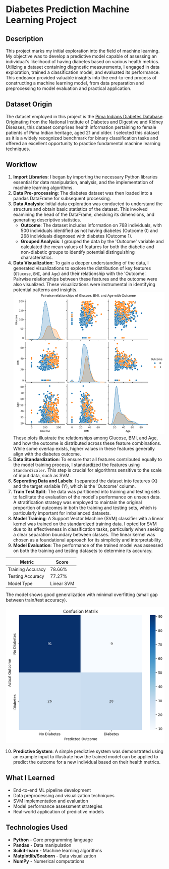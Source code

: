 # Diabetes Prediction Machine Learning Project

## Description
This project marks my initial exploration into the field of machine learning. My objective was to develop a predictive model capable of assessing an individual's likelihood of having diabetes based on various health metrics. Utilizing a dataset containing diagnostic measurements, I engaged in data exploration, trained a classification model, and evaluated its performance. This endeavor provided valuable insights into the end-to-end process of constructing a machine learning model, from data preparation and preprocessing to model evaluation and practical application.

## Dataset Origin
The dataset employed in this project is the [Pima Indians Diabetes Database](https://www.kaggle.com/datasets/uciml/pima-indians-diabetes-database). Originating from the National Institute of Diabetes and Digestive and Kidney Diseases, this dataset comprises health information pertaining to female patients of Pima Indian heritage, aged 21 and older. I selected this dataset as it is a widely recognized benchmark for binary classification tasks and offered an excellent opportunity to practice fundamental machine learning techniques.

## Workflow

1.  **Import Libraries**: I began by importing the necessary Python libraries essential for data manipulation, analysis, and the implementation of machine learning algorithms.
2.  **Data Pre-processing**: The diabetes dataset was then loaded into a pandas DataFrame for subsequent processing.
3.  **Data Analysis**: Initial data exploration was conducted to understand the structure and obtain basic statistics of the dataset. This involved examining the head of the DataFrame, checking its dimensions, and generating descriptive statistics.
    *   **Outcome**: The dataset includes information on 768 individuals, with 500 individuals identified as not having diabetes (Outcome 0) and 268 individuals diagnosed with diabetes (Outcome 1).
    *   **Grouped Analysis**: I grouped the data by the 'Outcome' variable and calculated the mean values of features for both the diabetic and non-diabetic groups to identify potential distinguishing characteristics.
4.  **Data Visualization**: To gain a deeper understanding of the data, I generated visualizations to explore the distribution of key features (`Glucose`, `BMI`, and `Age`) and their relationship with the 'Outcome'. Pairwise relationships between these features and the outcome were also visualized. These visualizations were instrumental in identifying potential patterns and insights.
![Local Image](images/pairwise_graphs.png)
These plots illustrate the relationships among Glucose, BMI, and Age, and how the outcome is distributed across these feature combinations. While some overlap exists, higher values in these features generally align with the diabetes outcome.
5.  **Data Standardization**: To ensure that all features contributed equally to the model training process, I standardized the features using `StandardScaler`. This step is crucial for algorithms sensitive to the scale of input data, such as SVM.
6.  **Seperating Data and Labels**: I separated the dataset into features (X) and the target variable (Y), which is the 'Outcome' column.
7.  **Train Test Split**: The data was partitioned into training and testing sets to facilitate the evaluation of the model's performance on unseen data. A stratification strategy was employed to maintain the original proportion of outcomes in both the training and testing sets, which is particularly important for imbalanced datasets.
8.  **Model Training**: A Support Vector Machine (SVM) classifier with a linear kernel was trained on the standardized training data. I opted for SVM due to its effectiveness in classification tasks, particularly when seeking a clear separation boundary between classes. The linear kernel was chosen as a foundational approach for its simplicity and interpretability.
9.  **Model Evaluation**: The performance of the trained model was assessed on both the training and testing datasets to determine its accuracy.
  
| Metric | Score |
|--------|-------|
| Training Accuracy | 78.66% |
| Testing Accuracy | 77.27% |
| Model Type | Linear SVM |

The model shows good generalization with minimal overfitting (small gap between train/test accuracy).

![Local Image](images/confusion_matrix.png)


  
10. **Predictive System**: A simple predictive system was demonstrated using an example input to illustrate how the trained model can be applied to predict the outcome for a new individual based on their health metrics.

## What I Learned

- End-to-end ML pipeline development
- Data preprocessing and visualization techniques
- SVM implementation and evaluation
- Model performance assessment strategies
- Real-world application of predictive models

## Technologies Used

- **Python** - Core programming language
- **Pandas** - Data manipulation
- **Scikit-learn** - Machine learning algorithms
- **Matplotlib/Seaborn** - Data visualization
- **NumPy** - Numerical computations

